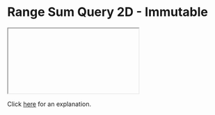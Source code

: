 # Range Sum Query 2D - Immutable 

<iframe></iframe>

Click [here](Explanation.md) for an explanation.

